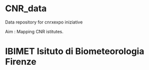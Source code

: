 # CNR_data

Data repository  for cnrxexpo iniziative

Aim : Mapping CNR istitutes.

# IBIMET Isituto di Biometeorologia Firenze
